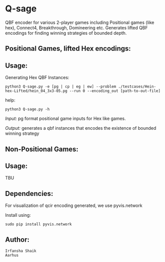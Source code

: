 # **Q-sage**
QBF encoder for various 2-player games including Positional games (like hex), Connect4, Breakthrough, Domineering etc.
Generates lifted QBF encodings for finding winning strategies of bounded depth.

## Positional Games, lifted Hex encodings:
## Usage:

Generating Hex QBF Instances:

    python3 Q-sage.py -e [pg | cp | eg | ew] --problem ./testcases/Hein-hex-Lifted/hein_04_3x3-05.pg --run 0 --encoding_out [path-to-out-file]

help:

    python3 Q-sage.py -h

_Input:_  pg format positional game inputs for Hex like games.

_Output:_  generates a qbf instances that encodes the existence of bounded winning strategy

## Non-Positional Games:
## Usage:
TBU


## Dependencies:
For visualization of qcir encoding generated, we use pyvis.network

Install using:

    sudo pip install pyvis.network

## Author:

    Irfansha Shaik
    Aarhus
